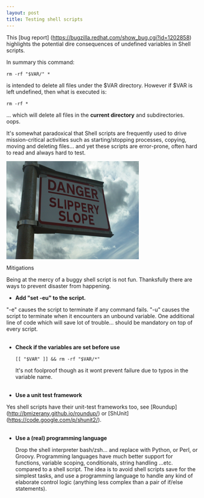 ```yaml
---
layout: post
title: Testing shell scripts
---
```


This [bug report] (https://bugzilla.redhat.com/show_bug.cgi?id=1202858) highlights the potential dire consequences of undefined variables in Shell scripts.

In summary this command:

```
rm -rf "$VAR/" *
``` 

is intended to delete all files under the $VAR directory. However if $VAR is left undefined, then what is executed is:

```
rm -rf *
``` 

... which will delete all files in the **current directory** and subdirectories. oops.


It's somewhat paradoxical that Shell scripts are frequently used to drive mission-critical activities such as starting/stopping processes,
copying, moving and deleting files... and yet these scripts are error-prone, often hard to read and always hard to test.

<a href=""><img src="/images/slipperyslope.jpg" align="middle" height="258" width="348" ></a>


Mitigations

Being at the mercy of a buggy shell script is not fun. Thanksfully there are ways to prevent disaster from happening.

- **Add "set -eu" to the script.**

 "-e" causes the script to terminate if any command fails.
 "-u" causes the script to terminate when it encounters an unbound variable.
One additional line of code which will save lot of trouble... should be mandatory on top of every script.
     <br>
     <br>
- **Check if the variables are set before use**

   ```
   [[ "$VAR" ]] && rm -rf "$VAR/*"
   ```

   It's not foolproof though as it wont prevent failure due to typos in the variable name.
     <br>
     <br>
- **Use a unit test framework**

 Yes shell scripts have their unit-test frameworks too, see [Roundup] (http://bmizerany.github.io/roundup/)
 or [ShUnit] (https://code.google.com/p/shunit2/). 
     <br>
     <br>
- **Use a (real) programming language**

  Drop the shell interpreter bash/zsh... and replace with Python, or Perl, or Groovy. Programming languages have much better support for functions,
  variable scoping, conditionals, string handling ...etc. compared to a shell script. 
  The idea is to avoid shell scripts save for the simplest tasks, and use a programming language to handle any kind of elaborate control
  logic (anything less complex than a pair of if/else statements).




 
 
 
 
